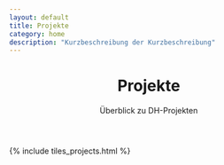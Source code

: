 ```yaml
---
layout: default
title: Projekte
category: home
description: "Kurzbeschreibung der Kurzbeschreibung"
---
```


<header>
<h1>Projekte</h1>
<p>Überblick zu DH-Projekten</p>
</header>

{% include tiles_projects.html %}
